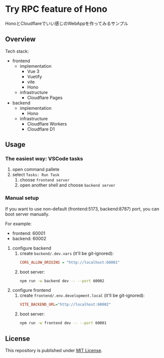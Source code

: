 # Try RPC feature of Hono

HonoとCloudflareでいい感じのWebAppを作ってみるサンプル

## Overview

Tech stack:

- frontend
  - implementation
    - Vue 3
    - Vuetify
    - vite
    - Hono
  - infrastructure
    - Cloudflare Pages
- backend
  - implementation
    - Hono
  - infrastructure
    - Cloudflare Workers
    - Cloudflare D1

## Usage

### The easiest way: VSCode tasks

1. open command pallete
2. select `Tasks: Run Task`
    1. choose `frontend server`
    2. open another shell and choose `backend server`

### Manual setup

If you want to use non-default (frontend:5173, backend:8787) port, you can boot server manually.

For example:

- frontend: 60001
- backend: 60002

1. configure backend
    1. create `backend/.dev.vars` (it'll be git-ignored):
       ```ini
       CORS_ALLOW_ORIGINS = "http://localhost:60001"
       ```
    1. boot server:
       ```sh
       npm run -w backend dev -- --port 60002
       ```
1. configure frontend
    1. create `frontend/.env.development.local` (it'll be git-ignored):
       ```ini
       VITE_BACKEND_URL="http://localhost:60002"
       ```
    1. boot server:
       ```sh
       npm run -w frontend dev -- --port 60001
       ```

## License

This repository is published under [MIT License](LICENSE).
